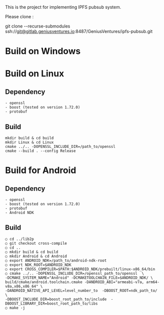 This is the project for implementing IPFS pubsub system.

Please clone :

git clone --recurse-submodules ssh://git@gitlab.geniusventures.io:8487/GeniusVentures/ipfs-pubsub.git

# Build on Windows
# Build on Linux
## Dependency 
    - openssl
    - boost (tested on version 1.72.0)
    - protobuf 
## Build
    mkdir build & cd build
    mkdir Linux & cd Linux
    cmake ../.. -DOPENSSL_INCLUDE_DIR=/path_to/openssl
    cmake --build . --config Release
# Build for Android
## Dependency 
    - openssl
    - boost (tested on version 1.72.0)
    - protobuf 
    - Android NDK
## Build
    ○ cd ../lib2p
    ○ git checkout cross-compile
    ○ cd ..
    ○ mkdir build & cd build
    ○ mkdir Android & cd Android
    ○ export ANDROID_NDK=/path_to/android-ndk-root
    ○ export NDK_ROOT=$ANDROID_NDK
	○ export CROSS_COMPILER=$PATH:$ANDROID_NDK/prebuilt/linux-x86_64/bin
    ○ cmake ../.. -DOPENSSL_INCLUDE_DIR=/openssl_path_to/openssl  \
    -DCMAKE_SYSTEM_NAME="Android" -DCMAKETOOLCHAIN_FILE=$ANDROID_NDK/ \
    build/cmake/android.toolchain.cmake -DANDROID_ABI="armeabi-v7a, arm64-v8a,x86,x86_64" \
    -DANDROID_NATIVE_API_LEVEL=level_number_to  -DBOOST_ROOT=ndk_path_to/  \
    -DBOOST_INCLUDE_DIR=boost_root_path_to/include  -DBOOST_LIBRARY_DIR=boost_root_path_to/libs
    ○ make -j

